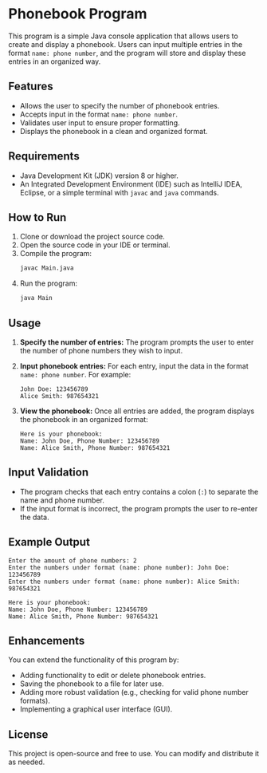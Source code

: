 # Phonebook Program

This program is a simple Java console application that allows users to create and display a phonebook. Users can input multiple entries in the format `name: phone number`, and the program will store and display these entries in an organized way.

## Features
- Allows the user to specify the number of phonebook entries.
- Accepts input in the format `name: phone number`.
- Validates user input to ensure proper formatting.
- Displays the phonebook in a clean and organized format.

## Requirements
- Java Development Kit (JDK) version 8 or higher.
- An Integrated Development Environment (IDE) such as IntelliJ IDEA, Eclipse, or a simple terminal with `javac` and `java` commands.

## How to Run
1. Clone or download the project source code.
2. Open the source code in your IDE or terminal.
3. Compile the program:
   ```bash
   javac Main.java
   ```
4. Run the program:
   ```bash
   java Main
   ```

## Usage
1. **Specify the number of entries:**
   The program prompts the user to enter the number of phone numbers they wish to input.

2. **Input phonebook entries:**
   For each entry, input the data in the format `name: phone number`. For example:
   ```
   John Doe: 123456789
   Alice Smith: 987654321
   ```

3. **View the phonebook:**
   Once all entries are added, the program displays the phonebook in an organized format:
   ```
   Here is your phonebook:
   Name: John Doe, Phone Number: 123456789
   Name: Alice Smith, Phone Number: 987654321
   ```

## Input Validation
- The program checks that each entry contains a colon (`:`) to separate the name and phone number.
- If the input format is incorrect, the program prompts the user to re-enter the data.

## Example Output
```
Enter the amount of phone numbers: 2
Enter the numbers under format (name: phone number): John Doe: 123456789
Enter the numbers under format (name: phone number): Alice Smith: 987654321

Here is your phonebook:
Name: John Doe, Phone Number: 123456789
Name: Alice Smith, Phone Number: 987654321
```

## Enhancements
You can extend the functionality of this program by:
- Adding functionality to edit or delete phonebook entries.
- Saving the phonebook to a file for later use.
- Adding more robust validation (e.g., checking for valid phone number formats).
- Implementing a graphical user interface (GUI).

## License
This project is open-source and free to use. You can modify and distribute it as needed.